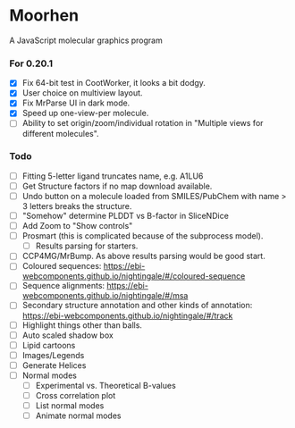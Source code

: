 # Moorhen
A JavaScript molecular graphics program

### For 0.20.1
  - [x] Fix 64-bit test in CootWorker, it looks a bit dodgy.
  - [x] User choice on multiview layout.
  - [x] Fix MrParse UI in dark mode.
  - [x] Speed up one-view-per molecule.
  - [ ] Ability to set origin/zoom/individual rotation in "Multiple views for different molecules".

### Todo
- [ ] Fitting 5-letter ligand truncates name, e.g. A1LU6
- [ ] Get Structure factors if no map download available.
- [ ] Undo button on a molecule loaded from SMILES/PubChem with name > 3 letters breaks the structure.
- [ ] "Somehow" determine PLDDT vs B-factor in SliceNDice
- [ ] Add Zoom to "Show controls"
- [ ] Prosmart (this is complicated because of the subprocess model).
  - [ ] Results parsing for starters.
- [ ] CCP4MG/MrBump. As above results parsing would be good start.
- [ ] Coloured sequences: https://ebi-webcomponents.github.io/nightingale/#/coloured-sequence
- [ ] Sequence alignments: https://ebi-webcomponents.github.io/nightingale/#/msa
- [ ] Secondary structure annotation and other kinds of annotation: https://ebi-webcomponents.github.io/nightingale/#/track
- [ ] Highlight things other than balls.
- [ ] Auto scaled shadow box
- [ ] Lipid cartoons
- [ ] Images/Legends
- [ ] Generate Helices
- [ ] Normal modes
    - [ ] Experimental vs. Theoretical B-values
    - [ ] Cross correlation plot
    - [ ] List normal modes
    - [ ] Animate normal modes
